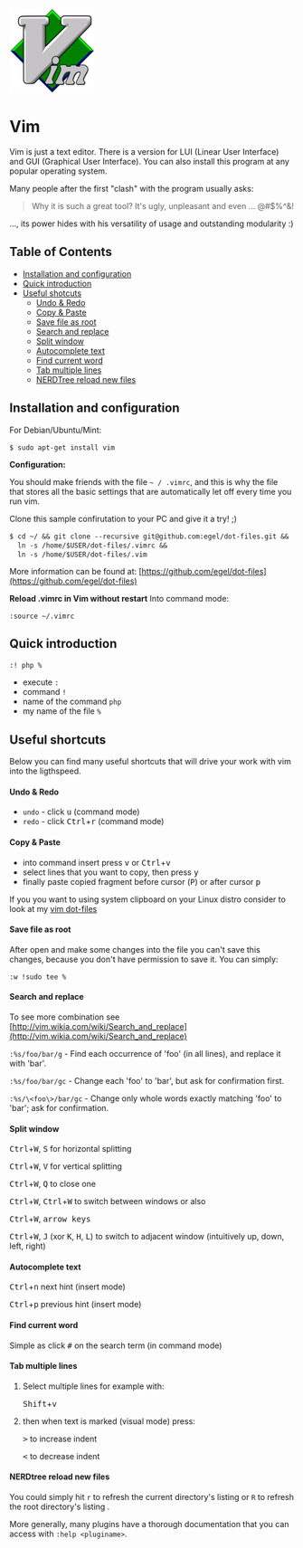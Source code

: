 <img src="img/Vim_logo.png" title="Vim - The ultimate text editor" width="150" />

# Vim
Vim is just a text editor. There is a version for LUI (Linear User Interface) and GUI (Graphical User Interface). You can also install this program at any popular operating system.

Many people after the first "clash" with the program usually asks:

> Why it is such a great tool? It's ugly, unpleasant and even ... @#$%^&!

..., its power hides with his versatility of usage and outstanding modularity :)


## Table of Contents
  * [Installation and configuration](#installation-and-configuration)
  * [Quick introduction](#quick-introduction)
  * [Useful shotcuts](#useful-shortcuts)
    - [Undo & Redo](#undo--redo)
    - [Copy & Paste](#copy--paste)
    - [Save file as root](#save-file-as-root)
    - [Search and replace](#search-and-replace)
    - [Split window](#split-window)
    - [Autocomplete text](#autocomplete-text)
    - [Find current word](#find-current-word)
    - [Tab multiple lines](#tab-multiple-lines)
    - [NERDTree reload new files](#nerdtree-reload-new-files)


## <a name="#installation-and-configuration">Installation and configuration</a>
For Debian/Ubuntu/Mint:

    $ sudo apt-get install vim


**Configuration:**

You should make friends with the file `~ / .vimrc`, and this is why the file that stores all the basic settings that are automatically let off every time you run vim.

Clone this sample confirutation to your PC and give it a try! ;)

    $ cd ~/ && git clone --recursive git@github.com:egel/dot-files.git &&
      ln -s /home/$USER/dot-files/.vimrc &&
      ln -s /home/$USER/dot-files/.vim

More information can be found at: [https://github.com/egel/dot-files](https://github.com/egel/dot-files)

**Reload .vimrc in Vim without restart**
Into command mode:

    :source ~/.vimrc


## <a name="#quick-installation">Quick introduction</a>

    :! php %

  * execute `:`
  * command `!`
  * name of the command `php`
  * my name of the file `%`


## <a name="#useful-shortcuts">Useful shortcuts</a>
Below you can find many useful shortcuts that will drive your work with vim into the ligthspeed.

#### <a name="#undo-and-redo">Undo & Redo</a>

  * `undo` - click <kbd>u</kbd> (command mode)
  * `redo` - click <kbd>Ctrl</kbd>+<kbd>r</kbd> (command mode)


#### <a name="#copy-and-paste">Copy & Paste</a>

  - into command insert press <kbd>v</kbd> or <kbd>Ctrl</kbd>+<kbd>v</kbd>
  - select lines that you want to copy, then press <kbd>y</kbd>
  - finally paste copied fragment before cursor (<kbd>P</kbd>) or after cursor <kbd>p</kbd>

If you you want to using system clipboard on your Linux distro consider to look at my [vim dot-files](egel-dot-files-repo)


#### <a name="#save-file-as-root">Save file as root</a>
After open and make some changes into the file you can't save this changes, because you don't have permission to save it. You can simply:

    :w !sudo tee %


#### <a name="#search-and-replace">Search and replace</a>
To see more combination see [http://vim.wikia.com/wiki/Search_and_replace](http://vim.wikia.com/wiki/Search_and_replace)

`:%s/foo/bar/g` - Find each occurrence of 'foo' (in all lines), and replace it with 'bar'.

`:%s/foo/bar/gc` - Change each 'foo' to 'bar', but ask for confirmation first.

`:%s/\<foo\>/bar/gc` - Change only whole words exactly matching 'foo' to 'bar'; ask for confirmation.

#### <a name="#split-window">Split window</a>

<kbd>Ctrl</kbd>+<kbd>W</kbd>, <kbd>S</kbd> for horizontal splitting

<kbd>Ctrl</kbd>+<kbd>W</kbd>, <kbd>V</kbd> for vertical splitting

<kbd>Ctrl</kbd>+<kbd>W</kbd>, <kbd>Q</kbd> to close one

<kbd>Ctrl</kbd>+<kbd>W</kbd>, <kbd>Ctrl</kbd>+<kbd>W</kbd> to switch between windows or also

<kbd>Ctrl</kbd>+<kbd>W</kbd>, <kbd>arrow keys</kbd>

<kbd>Ctrl</kbd>+<kbd>W</kbd>, <kbd>J</kbd> (xor <kbd>K</kbd>, <kbd>H</kbd>, <kbd>L</kbd>) to switch to adjacent window (intuitively up, down, left, right)


#### <a name="#autocomplete-text">Autocomplete text</a>

<kbd>Ctrl</kbd>+<kbd>n</kbd> next hint (insert mode)

<kbd>Ctrl</kbd>+<kbd>p</kbd> previous hint (insert mode)


#### <a name="#find-current-word">Find current word</a>
Simple as click <kbd>#</kbd> on the search term (in command mode)


#### <a name="#tab-multiple-lines">Tab multiple lines</a>

1. Select multiple lines for example with:

    <kbd>Shift</kbd>+<kbd>v</kbd>

2. then when text is marked (visual mode) press:

    <kbd>></kbd> to increase indent

    <kbd><</kbd> to decrease indent

#### <a name="#nerdtree-reload-new-files">NERDtree reload new files</a>

You could simply hit `r` to refresh the current directory's listing or `R` to refresh the root directory's listing .

More generally, many plugins have a thorough documentation that you can access with `:help <pluginame>`.


<!-- General links -->
 [egel-dot-files-repo]: https://github.com/egel/dot-files
